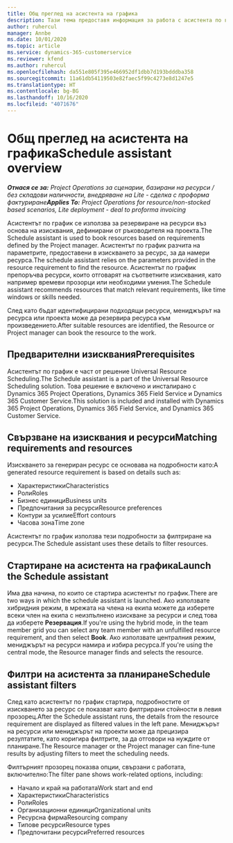 ```yaml
---
title: Общ преглед на асистента на графика
description: Тази тема предоставя информация за работа с асистента по график за резервиране на ресурси.
author: ruhercul
manager: Annbe
ms.date: 10/01/2020
ms.topic: article
ms.service: dynamics-365-customerservice
ms.reviewer: kfend
ms.author: ruhercul
ms.openlocfilehash: da551e805f395e466952df1dbb7d193bdddba358
ms.sourcegitcommit: 11a61db54119503e82faec5f99c4273e8d1247e5
ms.translationtype: HT
ms.contentlocale: bg-BG
ms.lasthandoff: 10/16/2020
ms.locfileid: "4071676"
---
```

# <a name="schedule-assistant-overview"></a><span data-ttu-id="4807a-103">Общ преглед на асистента на графика</span><span class="sxs-lookup"><span data-stu-id="4807a-103">Schedule assistant overview</span></span>

<span data-ttu-id="4807a-104">_**Отнася се за:** Project Operations за сценарии, базирани на ресурси / без складови наличности, внедряване на Lite - сделка с проформа фактуриране_</span><span class="sxs-lookup"><span data-stu-id="4807a-104">_**Applies To:** Project Operations for resource/non-stocked based scenarios, Lite deployment - deal to proforma invoicing_</span></span>

<span data-ttu-id="4807a-105">Асистентът по график се използва за резервиране на ресурси въз основа на изисквания, дефинирани от ръководителя на проекта.</span><span class="sxs-lookup"><span data-stu-id="4807a-105">The Schedule assistant is used to book resources based on requirements defined by the Project manager.</span></span> <span data-ttu-id="4807a-106">Асистентът по график разчита на параметрите, предоставени в изискването за ресурс, за да намери ресурса.</span><span class="sxs-lookup"><span data-stu-id="4807a-106">The schedule assistant relies on the parameters provided in the resource requirement to find the resource.</span></span> <span data-ttu-id="4807a-107">Асистентът по график препоръчва ресурси, които отговарят на съответните изисквания, като например времеви прозорци или необходими умения.</span><span class="sxs-lookup"><span data-stu-id="4807a-107">The Schedule assistant recommends resources that match relevant requirements, like time windows or skills needed.</span></span>

<span data-ttu-id="4807a-108">След като бъдат идентифицирани подходящи ресурси, мениджърът на ресурса или проекта може да резервира ресурса към произведението.</span><span class="sxs-lookup"><span data-stu-id="4807a-108">After suitable resources are identified, the Resource or Project manager can book the resource to the work.</span></span>

## <a name="prerequisites"></a><span data-ttu-id="4807a-109">Предварителни изисквания</span><span class="sxs-lookup"><span data-stu-id="4807a-109">Prerequisites</span></span>

<span data-ttu-id="4807a-110">Асистентът по график е част от решение Universal Resource Scheduling.</span><span class="sxs-lookup"><span data-stu-id="4807a-110">The Schedule assistant is a part of the Universal Resource Scheduling solution.</span></span> <span data-ttu-id="4807a-111">Това решение е включено и инсталирано с Dynamics 365 Project Operations, Dynamics 365 Field Service и Dynamics 365 Customer Service.</span><span class="sxs-lookup"><span data-stu-id="4807a-111">This solution is included and installed with Dynamics 365 Project Operations, Dynamics 365 Field Service, and Dynamics 365 Customer Service.</span></span>

## <a name="matching-requirements-and-resources"></a><span data-ttu-id="4807a-112">Свързване на изисквания и ресурси</span><span class="sxs-lookup"><span data-stu-id="4807a-112">Matching requirements and resources</span></span>

<span data-ttu-id="4807a-113">Изискването за генериран ресурс се основава на подробности като:</span><span class="sxs-lookup"><span data-stu-id="4807a-113">A generated resource requirement is based on details such as:</span></span>

-   <span data-ttu-id="4807a-114">Характеристики</span><span class="sxs-lookup"><span data-stu-id="4807a-114">Characteristics</span></span>
-   <span data-ttu-id="4807a-115">Роли</span><span class="sxs-lookup"><span data-stu-id="4807a-115">Roles</span></span>
-   <span data-ttu-id="4807a-116">Бизнес единици</span><span class="sxs-lookup"><span data-stu-id="4807a-116">Business units</span></span>
-   <span data-ttu-id="4807a-117">Предпочитания за ресурси</span><span class="sxs-lookup"><span data-stu-id="4807a-117">Resource preferences</span></span>
-   <span data-ttu-id="4807a-118">Контури за усилие</span><span class="sxs-lookup"><span data-stu-id="4807a-118">Effort contours</span></span>
-   <span data-ttu-id="4807a-119">Часова зона</span><span class="sxs-lookup"><span data-stu-id="4807a-119">Time zone</span></span>

<span data-ttu-id="4807a-120">Асистентът по график използва тези подробности за филтриране на ресурси.</span><span class="sxs-lookup"><span data-stu-id="4807a-120">The Schedule assistant uses these details to filter resources.</span></span>

## <a name="launch-the-schedule-assistant"></a><span data-ttu-id="4807a-121">Стартиране на асистента на графика</span><span class="sxs-lookup"><span data-stu-id="4807a-121">Launch the Schedule assistant</span></span>

<span data-ttu-id="4807a-122">Има два начина, по които се стартира асистентът по график.</span><span class="sxs-lookup"><span data-stu-id="4807a-122">There are two ways in which the schedule assistant is launched.</span></span> <span data-ttu-id="4807a-123">Ако използвате хибридния режим, в мрежата на члена на екипа можете да изберете всеки член на екипа с неизпълнено изискване за ресурси и след това да изберете **Резервация**.</span><span class="sxs-lookup"><span data-stu-id="4807a-123">If you're using the hybrid mode, in the team member grid you can select any team member with an unfulfilled resource requirement, and then select **Book**.</span></span> <span data-ttu-id="4807a-124">Ако използвате централния режим, мениджърът на ресурси намира и избира ресурса.</span><span class="sxs-lookup"><span data-stu-id="4807a-124">If you're using the central mode, the Resource manager finds and selects the resource.</span></span>

## <a name="schedule-assistant-filters"></a><span data-ttu-id="4807a-125">Филтри на асистента за планиране</span><span class="sxs-lookup"><span data-stu-id="4807a-125">Schedule assistant filters</span></span>

<span data-ttu-id="4807a-126">След като асистентът по график стартира, подробностите от изискването за ресурс се показват като филтрирани стойности в левия прозорец.</span><span class="sxs-lookup"><span data-stu-id="4807a-126">After the Schedule assistant runs, the details from the resource requirement are displayed as filtered values in the left pane.</span></span> <span data-ttu-id="4807a-127">Мениджърът на ресурси или мениджърът на проекти може да прецизира резултатите, като коригира филтрите, за да отговори на нуждите от планиране.</span><span class="sxs-lookup"><span data-stu-id="4807a-127">The Resource manager or the Project manager can fine-tune results by adjusting filters to meet the scheduling needs.</span></span>

<span data-ttu-id="4807a-128">Филтърният прозорец показва опции, свързани с работата, включително:</span><span class="sxs-lookup"><span data-stu-id="4807a-128">The filter pane shows work-related options, including:</span></span>

-   <span data-ttu-id="4807a-129">Начало и край на работата</span><span class="sxs-lookup"><span data-stu-id="4807a-129">Work start and end</span></span>
-   <span data-ttu-id="4807a-130">Характеристики</span><span class="sxs-lookup"><span data-stu-id="4807a-130">Characteristics</span></span>
-   <span data-ttu-id="4807a-131">Роли</span><span class="sxs-lookup"><span data-stu-id="4807a-131">Roles</span></span>
-   <span data-ttu-id="4807a-132">Организационни единици</span><span class="sxs-lookup"><span data-stu-id="4807a-132">Organizational units</span></span>
-   <span data-ttu-id="4807a-133">Ресурсна фирма</span><span class="sxs-lookup"><span data-stu-id="4807a-133">Resourcing company</span></span>
-   <span data-ttu-id="4807a-134">Типове ресурси</span><span class="sxs-lookup"><span data-stu-id="4807a-134">Resource types</span></span>
-   <span data-ttu-id="4807a-135">Предпочитани ресурси</span><span class="sxs-lookup"><span data-stu-id="4807a-135">Preferred resources</span></span>
